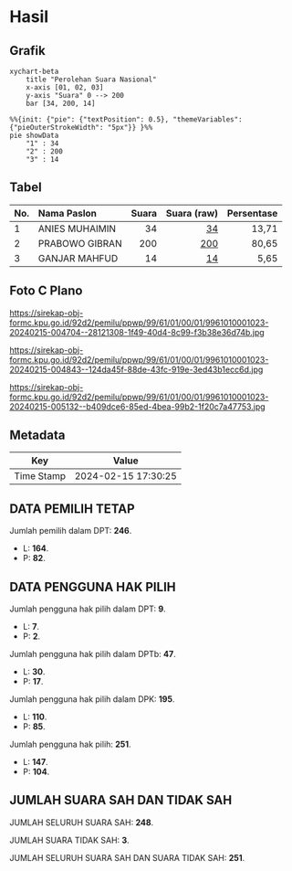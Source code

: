 # Hasil

## Grafik

```mermaid
xychart-beta
    title "Perolehan Suara Nasional"
    x-axis [01, 02, 03]
    y-axis "Suara" 0 --> 200
    bar [34, 200, 14]
```

```mermaid
%%{init: {"pie": {"textPosition": 0.5}, "themeVariables": {"pieOuterStrokeWidth": "5px"}} }%%
pie showData
    "1" : 34
    "2" : 200
    "3" : 14
```

## Tabel

| No. | Nama Paslon    | Suara | Suara (raw) | Persentase |
|:--- |:-------------- | -----:| -----------:| ----------:|
| 1   | ANIES MUHAIMIN | 34    | [34][p-1]   | 13,71      |
| 2   | PRABOWO GIBRAN | 200   | [200][p-2]  | 80,65      |
| 3   | GANJAR MAHFUD  | 14    | [14][p-3]   | 5,65       |


[p-1]: https://github.com/gigit-pemilu/pemilu-2024/blob/main/pilpres/hitung-suara/sub/99-luar-negeri/sub/61-kota-kinabalu-malaysia/sub/01-kota-kinabalu-malaysia/sub/0001-kota-kinabalu-malaysia/sub/023-ksk-012/sub/paslon-1.txt
[p-2]: https://github.com/gigit-pemilu/pemilu-2024/blob/main/pilpres/hitung-suara/sub/99-luar-negeri/sub/61-kota-kinabalu-malaysia/sub/01-kota-kinabalu-malaysia/sub/0001-kota-kinabalu-malaysia/sub/023-ksk-012/sub/paslon-2.txt
[p-3]: https://github.com/gigit-pemilu/pemilu-2024/blob/main/pilpres/hitung-suara/sub/99-luar-negeri/sub/61-kota-kinabalu-malaysia/sub/01-kota-kinabalu-malaysia/sub/0001-kota-kinabalu-malaysia/sub/023-ksk-012/sub/paslon-3.txt

## Foto C Plano

https://sirekap-obj-formc.kpu.go.id/92d2/pemilu/ppwp/99/61/01/00/01/9961010001023-20240215-004704--28121308-1f49-40d4-8c99-f3b38e36d74b.jpg

https://sirekap-obj-formc.kpu.go.id/92d2/pemilu/ppwp/99/61/01/00/01/9961010001023-20240215-004843--124da45f-88de-43fc-919e-3ed43b1ecc6d.jpg

https://sirekap-obj-formc.kpu.go.id/92d2/pemilu/ppwp/99/61/01/00/01/9961010001023-20240215-005132--b409dce6-85ed-4bea-99b2-1f20c7a47753.jpg


## Metadata

| Key        | Value               |
| ---------- | ------------------- |
| Time Stamp | 2024-02-15 17:30:25 |


## DATA PEMILIH TETAP

Jumlah pemilih dalam DPT: **246**.
 * L: **164**.
 * P: **82**.

## DATA PENGGUNA HAK PILIH

Jumlah pengguna hak pilih dalam DPT: **9**.
 * L: **7**.
 * P: **2**.

Jumlah pengguna hak pilih dalam DPTb: **47**.
 * L: **30**.
 * P: **17**.

Jumlah pengguna hak pilih dalam DPK: **195**.
 * L: **110**.
 * P: **85**.

Jumlah pengguna hak pilih: **251**.
 * L: **147**.
 * P: **104**.

## JUMLAH SUARA SAH DAN TIDAK SAH

JUMLAH SELURUH SUARA SAH: **248**.

JUMLAH SUARA TIDAK SAH: **3**.

JUMLAH SELURUH SUARA SAH DAN SUARA TIDAK SAH: **251**.


